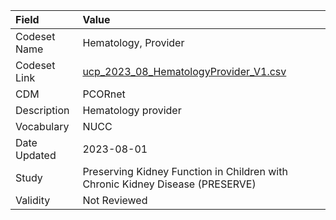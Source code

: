 |Field        |Value                                                                         |
|:------------|:-----------------------------------------------------------------------------|
|Codeset Name |Hematology, Provider                                                          |
|Codeset Link |[ucp_2023_08_HematologyProvider_V1.csv](https://github.com/PEDSnet/Variable-Dictionary/blob/main/visits/ucp_2023_08_HematologyProvider_V1.csv.csv)|
|CDM          |PCORnet                                                                       |
|Description  |Hematology provider                                                           |
|Vocabulary   |NUCC                                                                          |
|Date Updated |2023-08-01                                                                    |
|Study        |Preserving Kidney Function in Children with Chronic Kidney Disease (PRESERVE) |
|Validity     |Not Reviewed                                                                  |
